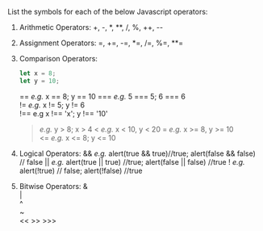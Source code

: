 List the symbols for each of the below Javascript operators:
1. Arithmetic Operators: 
    +, -, *, **, /, %, ++, --
 
2. Assignment Operators: 
    =, +=, -=, *=, /=, %=, **=	
    
3. Comparison Operators: 
    ``` JavaScript
    let x = 8;
    let y = 10;    
    ```
    ==	_e.g._ x == 8; y == 10
    ===	_e.g._ 5 === 5; 6 === 6		
    !=	_e.g._ x != 5; y != 6	
    !==	e.g x !== 'x'; y !== '10'	
    > _e.g._ y > 8; x > 4
    < _e.g._ x < 10, y < 20
    >= _e.g._ x >= 8, y >= 10	
    <= _e.g._ x <= 8; y <= 10

4. Logical Operators: 
    && _e.g._ alert(true && true)//true;  alert(false && false) // false
    || _e.g._ alert(true || true) //true;  alert(false || false) //true
    ! _e.g._ alert(!true) // false; alert(!false) //true

5. Bitwise Operators: 
    &	
    |	
    ^	
    ~	
    <<	    >>	    >>>	
